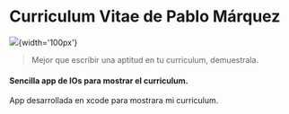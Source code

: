 # Curriculum Vitae de Pablo Márquez

![](https://github.githubassets.com/images/modules/logos_page/GitHub-Mark.png){width='100px'}
> Mejor que escribir una aptitud en tu curriculum, demuestrala.

#### Sencilla app de IOs para mostrar el curriculum.

App desarrollada en xcode para mostrara mi curriculum. 

